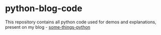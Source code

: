 # python-blog-code
This repository contains all python code used for demos and explanations, present on my blog - [some-things-python](https://blog.codekaro.info/series/some-things-python)
